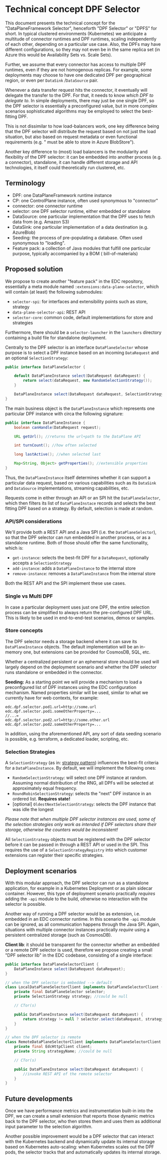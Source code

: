 # Technical concept DPF Selector

This document presents the technical concept for the "DataPlaneFramework Selector", henceforth "DPF Selector" or "DPFS"
for short. In typical clustered environments (Kubernetes) we anticipate a multitude of connector runtimes and DPF
runtimes, scaling independently of each other, depending on a particular use case. Also, the DPFs may have different
configurations, so they may not even be in the same replica set (in Azure this would be Availability Sets vs. Scale
Sets).

Further, we assume that every connector has access to multiple DPF runtimes, even if they are not homogenous replicas.
For example, some deployments may choose to have one dedicated DPF per geographical region, or even per `DataSink`
/`DataSource` pair.

Whenever a data transfer request hits the connector, it eventually will delegate the transfer to the DPF. For that, it
needs to know _which DPF to delegate to_. In simple deployments, there may just be one single DPF, so the DPF selector
is essentially a preconfigured value, but in more complex scenarios sophisticated algorithms may be employed to select
the best-fitting DPF.

This is not dissimilar to how load-balancers work, one key difference being that the DPF selector will distribute the
request based on not just the load situation, but also based on request metadata or even functional requirements (e.g. "
must be able to store in Azure BlobStore").

Another key difference to (most) load balancers is the modularity and flexibility of the DPF selector: it can be
embedded into another process (e.g. a connector), standalone, it can handle different storage and API technologies, it
itself could theoretically run clustered, etc.

## Terminology

- DPF: one DataPlaneFramework runtime instance
- CP: one ControlPlane instance, often used synonymous to "connector"
- connector: one connector runtime
- selector: one DPF selector runtime, either embedded or standalone
- DataSource: one particular implementation that the DPF uses to fetch data from (e.g. Amazon S3)
- DataSink: one particular implementation of a data destination (e.g. AzureBlob)
- Seeding: the process of pre-populating a database. Often used synonymous to "loading".
- Feature pack: a collection of Java modules that fulfill one particular purpose, typically accompanied by a BOM (
  bill-of-materials)

## Proposed solution

We propose to create another "feature pack" in the EDC repository, essentially a meta module
named `:extensions:data-plane-selector`, which will contain (at least) the following submodules:

- `selector-spi`: for interfaces and extensibility points such as store, strategy
- `data-plane-selector-api`: REST API
- `selector-core`: common code, default implementations for store and strategies

Furthermore, there should be a `selector-launcher` in the `launchers` directory containing a build file for standalone
deployment.

Centrally to the DPF selector is an interface `DataPlaneSelector` whose purpose is to select a DPF instance based on an
incoming `DataRequest` and an optional `SelectionStrategy`:

```java
public interface DataPlaneSelector {

    default DataPlaneInstance select(DataRequest dataRequest) {
        return select(dataRequest, new RandomSelectionStrategy());
    }

    DataPlaneInstance select(DataRequest dataRequest, SelectionStrategy strategy);
}
```

The main business object is the `DataPlaneInstance` which represents one particular DPF instance with circa the
following signature:

```java
public interface DataPlaneInstance {
    boolean canHandle(DataRequest request);

    URL getUrl(); //returns the url+path to the DataPlane API

    int turnCount(); //how often selected

    long lastActive(); //when selected last

    Map<String, Object> getProperties(); //extensible properties
}
```

Thus, the `DataPlaneInstance` itself determines whether it can support a particular data request, based on various
capabilities such as its `DataSink` and `DataSource` implementations, streaming capabilities, etc.

Requests come in either through an API or an SPI hit the `DataPlaneSelector`, which then filters its list
of `DataPlaneInstace` records and selects the best fitting DPF based on a strategy. By default, selection is made at
random.

### API/SPI considerations

We'll provide both a REST API and a Java SPI (i.e. the `DataPlaneSelector`), so that the DPF selector can run embedded
in another process, or as a standalone runtime. Both of those should offer the same functionality, which is:

- `get-instance`: selects the best-fit DPF for a `DataRequest`, optionally accepts a `SelectionStrategy`
- `add-instance`: adds a `DataPlaneInstance` to the internal store
- `remove-instance`: removes a `DataPlaneInstance` from the internal store

Both the REST API and the SPI implement these use cases.

### Single vs Multi DPF

In case a particular deployment uses just one DPF, the entire selection process can be simplified to always return the
pre-configured DPF URL. This is likely to be used in end-to-end-test scenarios, demos or samples.

### Store concepts

The DPF selector needs a storage backend where it can save its `DataPlaneInstance` objects. The default implementation
will be an in-memory one, but extensions can be provided for CosmosDB, SQL, etc.

Whether a centralized persistent or an ephemeral store should be used will largely depend on the deployment scenario and
whether the DPF selector runs standalone or embedded in the connector.

**Seeding:** As a starting point we will provide a mechanism to load a preconfigured list of DPF instances using the EDC
configuration mechanism. Named properties similar will be used, similar to what we currently have for web contexts, for
example:

```properties
edc.dpf.selector.pod1.url=http://some.url
edc.dpf.selector.pod1.someOtherProperty=...
//...=
edc.dpf.selector.pod2.url=http://some.other.url
edc.dpf.selector.pod2.someOtherProperty=...
```

In addition, using the aforementioned API, any sort of data seeding scenario is possible, e.g. terraform, a dedicated
loader, scripting, etc.

### Selection Strategies

A `SelectionStrategy` (as in: [strategy pattern](https://en.wikipedia.org/wiki/Strategy_pattern)) influences the
best-fit criteria for a `DataPlaneInstance`. By default, we will implement the following ones:

- `RandomSelectionStrategy`: will select one DPF instance at random. Assuming normal distribution of the RNG, all DPFs
  will be selected at approximately equal frequency.
- `RoundRobinSelectionStrategy`: selects the "next" DPF instance in an ordered list. **Requires state!**
- [optional] `OldestNextSelectionStrategy`: selects the DPF instance that was idle the longest

_Please note that when multiple DPF selector instances are used, some of the selection strategies only work as intended
if DPF selectors share their storage, otherwise the counters would be inconsistent!_

All `SelectionStrategy` objects must be registered with the DPF selector before it can be passed in through a REST API
or used in the SPI. This requires the use of a `SelectionStrategyRegistry` into which customer extensions can register
their specific strategies.

## Deployment scenarios

With this modular approach, the DPF selector can run as a standalone application, for example in a Kubernetes Deployment
or as plain sidecar container. However, this type of deployment scenario practically _requires_ adding the `-api` module
to the build, otherwise no interaction with the selector is possible.

Another way of running a DPF selector would be as extension, i.e. embedded in an EDC connector runtime. In this scenario
the `-api` module can be ignored, as all communication happens through the Java SPI. Again, situations with multiple
connector instances practically _require_ using a persistent centralized storage (such as CosmosDB).

**Client lib**: it should be transparent for the connector whether an embedded or a remote DPF selector is used,
therefore we propose creating a small "DPF selector lib" in the EDC codebase, consisting of a single interface:

```java
public interface DataPlaneSelectorClient {
    DataPlaneInstance select(DataRequest dataRequest);
}

// when the DPF selector is embedded --> default
class LocalDataPlaneSelectorClient implements DataPlaneSelectorClient {
    private final DataPlaneSelector selector;
    private SelectionStrategy strategy; //could be null

    // CTor(s)

    public DataPlaneInstance select(DataRequest dataRequest) {
        return strategy != null ? selector.select(dataRequest, strategy) : selector.select(dataRequest);
    }
}

// when the DPF selector is remote
class RemoteDataPlaneSelectorClient implements DataPlaneSelectorClient {
    private final EdcHttpClient client;
    private String strategyName; //could be null

    // CTor(s)

    public DataPlaneInstance select(DataRequest dataRequest) {
        //invoke REST API of the remote selector 
    }
}
```

## Future developments

Once we have performance metrics and instrumentation built-in into the DPF, we can create a small extension that reports
those dynamic metrics back to the DPF selector, who then stores them and uses them as additional input parameter to the
selection algorithm.

Another possible improvement would be a DPF selector that can interact with the Kubernetes backend and dynamically
update its internal storage based on Kubernetes auto-scaling: when Kubernetes scales out the DPF pods, the selector
tracks that and automatically updates its internal storage.
